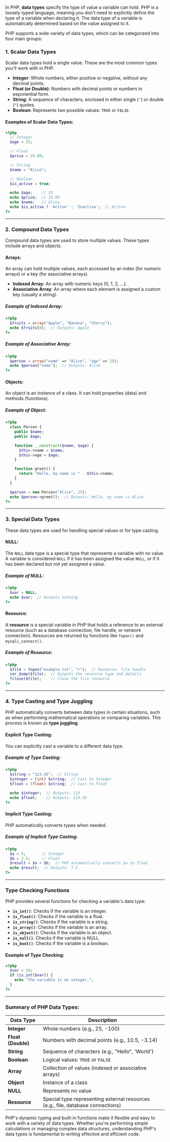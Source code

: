In PHP, **data types** specify the type of value a variable can hold. PHP is a loosely typed language, meaning you don't need to explicitly define the type of a variable when declaring it. The data type of a variable is automatically determined based on the value assigned to it.

PHP supports a wide variety of data types, which can be categorized into four main groups:

### **1. Scalar Data Types**
Scalar data types hold a single value. These are the most common types you'll work with in PHP.

- **Integer**: Whole numbers, either positive or negative, without any decimal points.
- **Float (or Double)**: Numbers with decimal points or numbers in exponential form.
- **String**: A sequence of characters, enclosed in either single (`'`) or double (`"`) quotes.
- **Boolean**: Represents two possible values: `TRUE` or `FALSE`.

#### **Examples of Scalar Data Types**:

```php
<?php
  // Integer
  $age = 25;

  // Float
  $price = 19.99;

  // String
  $name = "Alice";

  // Boolean
  $is_active = true;

  echo $age;    // 25
  echo $price;  // 19.99
  echo $name;   // Alice
  echo $is_active ? 'Active' : 'Inactive';  // Active
?>
```

---

### **2. Compound Data Types**
Compound data types are used to store multiple values. These types include arrays and objects.

#### **Arrays**:
An array can hold multiple values, each accessed by an index (for numeric arrays) or a key (for associative arrays).

- **Indexed Array**: An array with numeric keys (0, 1, 2, …).
- **Associative Array**: An array where each element is assigned a custom key (usually a string).

##### **Example of Indexed Array:**
```php
<?php
  $fruits = array("Apple", "Banana", "Cherry");
  echo $fruits[0];  // Outputs: Apple
?>
```

##### **Example of Associative Array:**
```php
<?php
  $person = array("name" => "Alice", "age" => 25);
  echo $person["name"];  // Outputs: Alice
?>
```

#### **Objects**:
An object is an instance of a class. It can hold properties (data) and methods (functions).

##### **Example of Object:**
```php
<?php
  class Person {
    public $name;
    public $age;

    function __construct($name, $age) {
      $this->name = $name;
      $this->age = $age;
    }

    function greet() {
      return "Hello, my name is " . $this->name;
    }
  }

  $person = new Person("Alice", 25);
  echo $person->greet();  // Outputs: Hello, my name is Alice
?>
```

---

### **3. Special Data Types**
These data types are used for handling special values or for type casting.

#### **NULL**:
The `NULL` data type is a special type that represents a variable with no value. A variable is considered `NULL` if it has been assigned the value `NULL`, or if it has been declared but not yet assigned a value.

##### **Example of NULL**:
```php
<?php
  $var = NULL;
  echo $var;  // Outputs nothing
?>
```

#### **Resource**:
A **resource** is a special variable in PHP that holds a reference to an external resource (such as a database connection, file handle, or network connection). Resources are returned by functions like `fopen()` and `mysqli_connect()`.

##### **Example of Resource**:
```php
<?php
  $file = fopen("example.txt", "r");  // Resource: file handle
  var_dump($file);  // Outputs the resource type and details
  fclose($file);    // Close the file resource
?>
```

---

### **4. Type Casting and Type Juggling**
PHP automatically converts between data types in certain situations, such as when performing mathematical operations or comparing variables. This process is known as **type juggling**. 

#### **Explicit Type Casting**:
You can explicitly cast a variable to a different data type.

##### **Example of Type Casting**:
```php
<?php
  $string = "123.45";  // String
  $integer = (int) $string;  // Cast to Integer
  $float = (float) $string;  // Cast to Float

  echo $integer;  // Outputs: 123
  echo $float;    // Outputs: 123.45
?>
```

#### **Implicit Type Casting**:
PHP automatically converts types when needed.

##### **Example of Implicit Type Casting**:
```php
<?php
  $a = 5;       // Integer
  $b = 2.5;     // Float
  $result = $a + $b;  // PHP automatically converts $a to float
  echo $result;  // Outputs: 7.5
?>
```

---

### **Type Checking Functions**
PHP provides several functions for checking a variable's data type:

- **`is_int()`**: Checks if the variable is an integer.
- **`is_float()`**: Checks if the variable is a float.
- **`is_string()`**: Checks if the variable is a string.
- **`is_array()`**: Checks if the variable is an array.
- **`is_object()`**: Checks if the variable is an object.
- **`is_null()`**: Checks if the variable is NULL.
- **`is_bool()`**: Checks if the variable is a boolean.

#### **Example of Type Checking**:
```php
<?php
  $var = 10;
  if (is_int($var)) {
    echo "The variable is an integer.";
  }
?>
```

---

### **Summary of PHP Data Types:**

| **Data Type**        | **Description**                                             |
|----------------------|-------------------------------------------------------------|
| **Integer**          | Whole numbers (e.g., 25, -100)                              |
| **Float (Double)**   | Numbers with decimal points (e.g., 10.5, -3.14)             |
| **String**           | Sequence of characters (e.g., "Hello", 'World')             |
| **Boolean**          | Logical values: `TRUE` or `FALSE`                           |
| **Array**            | Collection of values (indexed or associative arrays)        |
| **Object**           | Instance of a class                                        |
| **NULL**             | Represents no value                                        |
| **Resource**         | Special type representing external resources (e.g., file, database connections) |

PHP's dynamic typing and built-in functions make it flexible and easy to work with a variety of data types. Whether you're performing simple calculations or managing complex data structures, understanding PHP's data types is fundamental to writing effective and efficient code.
